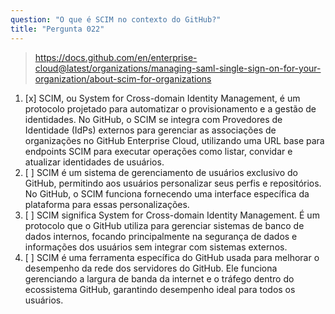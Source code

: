 ```yaml
---
question: "O que é SCIM no contexto do GitHub?"
title: "Pergunta 022"
---
```


> https://docs.github.com/en/enterprise-cloud@latest/organizations/managing-saml-single-sign-on-for-your-organization/about-scim-for-organizations
1. [x] SCIM, ou System for Cross-domain Identity Management, é um protocolo projetado para automatizar o provisionamento e a gestão de identidades. No GitHub, o SCIM se integra com Provedores de Identidade (IdPs) externos para gerenciar as associações de organizações no GitHub Enterprise Cloud, utilizando uma URL base para endpoints SCIM para executar operações como listar, convidar e atualizar identidades de usuários.
1. [ ] SCIM é um sistema de gerenciamento de usuários exclusivo do GitHub, permitindo aos usuários personalizar seus perfis e repositórios. No GitHub, o SCIM funciona fornecendo uma interface específica da plataforma para essas personalizações.
1. [ ] SCIM significa System for Cross-domain Identity Management. É um protocolo que o GitHub utiliza para gerenciar sistemas de banco de dados internos, focando principalmente na segurança de dados e informações dos usuários sem integrar com sistemas externos.
1. [ ] SCIM é uma ferramenta específica do GitHub usada para melhorar o desempenho da rede dos servidores do GitHub. Ele funciona gerenciando a largura de banda da internet e o tráfego dentro do ecossistema GitHub, garantindo desempenho ideal para todos os usuários.

